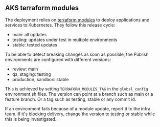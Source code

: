## AKS terraform modules

The deployment relies on [terraform modules](https://github.com/DFE-Digital/terraform-modules/) to deploy applications and services to Kubernetes.
They follow this release cycle:
- main: all updates
- testing: updates under test in multiple environments
- stable: tested updates

To be able to detect breaking changes as soon as possible, the Publish environments are configured with different versions:
- review: main
- qa, staging: testing
- production, sandbox: stable

This is achieved by setting `TERRAFORM_MODULES_TAG` in the `global_config` environment sh files. The version can point at a branch such as
main or a feature branch. Or a tag such as testing, stable or any commit id.

If an environment fails because of a module update, report it to the infra team. If it's blocking delivery, change the version to testing or stable
while this is being investigated.
